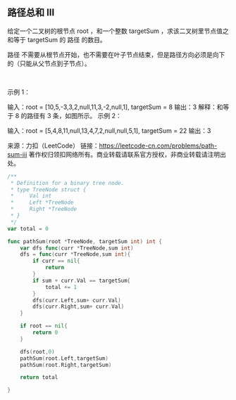 ##  路径总和 III

给定一个二叉树的根节点 root ，和一个整数 targetSum ，求该二叉树里节点值之和等于 targetSum 的 路径 的数目。

路径 不需要从根节点开始，也不需要在叶子节点结束，但是路径方向必须是向下的（只能从父节点到子节点）。

 

示例 1：



输入：root = [10,5,-3,3,2,null,11,3,-2,null,1], targetSum = 8
输出：3
解释：和等于 8 的路径有 3 条，如图所示。
示例 2：

输入：root = [5,4,8,11,null,13,4,7,2,null,null,5,1], targetSum = 22
输出：3

来源：力扣（LeetCode）
链接：https://leetcode-cn.com/problems/path-sum-iii
著作权归领扣网络所有。商业转载请联系官方授权，非商业转载请注明出处。
```go
/**
 * Definition for a binary tree node.
 * type TreeNode struct {
 *     Val int
 *     Left *TreeNode
 *     Right *TreeNode
 * }
 */
var total = 0 

func pathSum(root *TreeNode, targetSum int) int {
    var dfs func(curr *TreeNode,sum int)
    dfs = func(curr *TreeNode,sum int){ 
        if curr == nil{
            return 
        }
        if sum + curr.Val == targetSum{
            total += 1 
        }
        dfs(curr.Left,sum+ curr.Val)
        dfs(curr.Right,sum+ curr.Val)
    }

    if root == nil{
        return 0
    }

    dfs(root,0)
    pathSum(root.Left,targetSum)
    pathSum(root.Right,targetSum)

    return total

}
```

